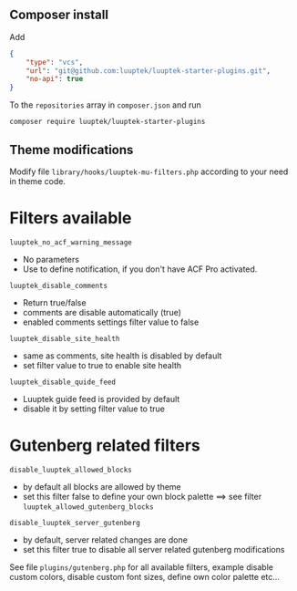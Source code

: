 ## Composer install

Add

```json
{
    "type": "vcs",
    "url": "git@github.com:luuptek/luuptek-starter-plugins.git",
    "no-api": true
}
```
To the `repositories` array in `composer.json` and run


```
composer require luuptek/luuptek-starter-plugins
```

## Theme modifications

Modify file `library/hooks/luuptek-mu-filters.php` according to your need in theme code.

# Filters available

`luuptek_no_acf_warning_message`
- No parameters
- Use to define notification, if you don't have ACF Pro activated.

`luuptek_disable_comments`
- Return true/false
- comments are disable automatically (true)
- enabled comments settings filter value to false

`luuptek_disable_site_health`
- same as comments, site health is disabled by default
- set filter value to true to enable site health

`luuptek_disable_quide_feed`
- Luuptek guide feed is provided by default
- disable it by setting filter value to true



# Gutenberg related filters

`disable_luuptek_allowed_blocks`
- by default all blocks are allowed by theme
- set this filter false to define your own block palette ==> see filter `luuptek_allowed_gutenberg_blocks`

`disable_luuptek_server_gutenberg`
- by default, server related changes are done
- set this filter true to disable all server related gutenberg modifications

See file `plugins/gutenberg.php` for all available filters, example disable custom colors, disable custom font sizes, define own color palette etc...
